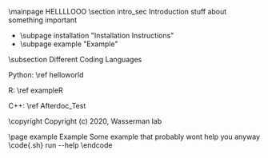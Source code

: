 \mainpage HELLLLOOO
\section intro_sec Introduction
stuff about something important

 - \subpage installation "Installation Instructions"
 - \subpage example "Example"

\subsection Different Coding Languages 

Python: \ref helloworld

R: \ref exampleR

C++: \ref Afterdoc_Test


 \copyright Copyright (c) 2020, Wasserman lab

 \page example Example
 Some example that probably wont help you anyway 
 \code{.sh}
 run --help 
 \endcode 


